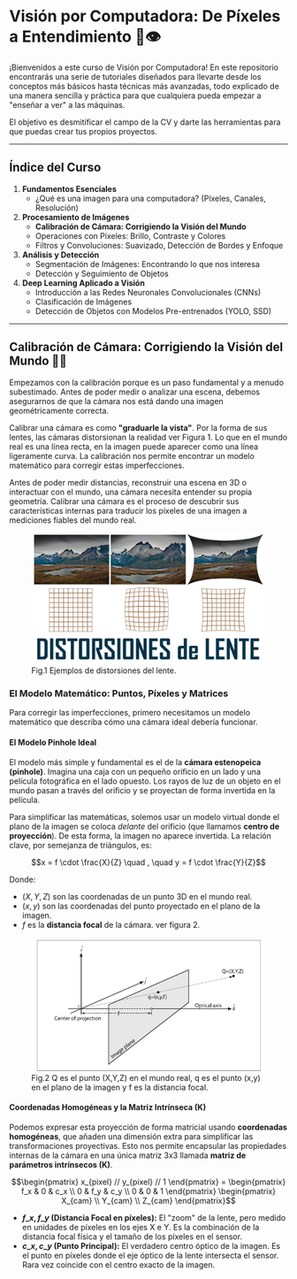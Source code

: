 # Visión por Computadora: De Píxeles a Entendimiento 🤖👁️

¡Bienvenidos a este curso de Visión por Computadora\! En este repositorio encontrarás una serie de tutoriales diseñados para llevarte desde los conceptos más básicos hasta técnicas más avanzadas, todo explicado de una manera sencilla y práctica para que cualquiera pueda empezar a "enseñar a ver" a las máquinas.

El objetivo es desmitificar el campo de la CV y darte las herramientas para que puedas crear tus propios proyectos.

-----

## Índice del Curso

1.  **Fundamentos Esenciales**
      * ¿Qué es una imagen para una computadora? (Píxeles, Canales, Resolución)
2.  **Procesamiento de Imágenes**
      * **Calibración de Cámara: Corrigiendo la Visión del Mundo**
      * Operaciones con Píxeles: Brillo, Contraste y Colores
      * Filtros y Convoluciones: Suavizado, Detección de Bordes y Enfoque
3.  **Análisis y Detección**
      * Segmentación de Imágenes: Encontrando lo que nos interesa
      * Detección y Seguimiento de Objetos
4.  **Deep Learning Aplicado a Visión**
      * Introducción a las Redes Neuronales Convolucionales (CNNs)
      * Clasificación de Imágenes
      * Detección de Objetos con Modelos Pre-entrenados (YOLO, SSD)

-----

## Calibración de Cámara: Corrigiendo la Visión del Mundo 📸📏

Empezamos con la calibración porque es un paso fundamental y a menudo subestimado. Antes de poder medir o analizar una escena, debemos asegurarnos de que la cámara nos está dando una imagen geométricamente correcta.

Calibrar una cámara es como **"graduarle la vista"**. Por la forma de sus lentes, las cámaras distorsionan la realidad ver Figura 1. Lo que en el mundo real es una línea recta, en la imagen puede aparecer como una línea ligeramente curva. La calibración nos permite encontrar un modelo matemático para corregir estas imperfecciones.

Antes de poder medir distancias, reconstruir una escena en 3D o interactuar con el mundo, una cámara necesita entender su propia geometría. Calibrar una cámara es el proceso de descubrir sus características internas para traducir los píxeles de una imagen a mediciones fiables del mundo real.

<figure>
  <img src="Fig2_Calibrate.png" alt="Fig1." />
  <figcaption> Fig.1 Ejemplos de distorsiones del lente. </figcaption>
</figure>

### El Modelo Matemático: Puntos, Píxeles y Matrices

Para corregir las imperfecciones, primero necesitamos un modelo matemático que describa cómo una cámara ideal debería funcionar.

#### El Modelo Pinhole Ideal

El modelo más simple y fundamental es el de la **cámara estenopeica (pinhole)**. Imagina una caja con un pequeño orificio en un lado y una película fotográfica en el lado opuesto. Los rayos de luz de un objeto en el mundo pasan a través del orificio y se proyectan de forma invertida en la película.

Para simplificar las matemáticas, solemos usar un modelo virtual donde el plano de la imagen se coloca *delante* del orificio (que llamamos **centro de proyección**). De esta forma, la imagen no aparece invertida. La relación clave, por semejanza de triángulos, es:

$$x = f \cdot \frac{X}{Z} \quad , \quad y = f \cdot \frac{Y}{Z}$$

Donde:

  * $(X, Y, Z)$ son las coordenadas de un punto 3D en el mundo real.
  * $(x, y)$ son las coordenadas del punto proyectado en el plano de la imagen.
  * $f$ es la **distancia focal** de la cámara. ver figura 2.

<figure>
  <img src="Fig1_Calibrate.png" alt="Fig2." />
  <figcaption> Fig.2 Q es el punto (X,Y,Z) en el mundo real, q es el punto (x,y) en el plano de la imagen y f es la distancia focal.</figcaption>
</figure>

#### Coordenadas Homogéneas y la Matriz Intrínseca (K)

Podemos expresar esta proyección de forma matricial usando **coordenadas homogéneas**, que añaden una dimensión extra para simplificar las transformaciones proyectivas. Esto nos permite encapsular las propiedades internas de la cámara en una única matriz 3x3 llamada **matriz de parámetros intrínsecos (K)**.

$$\begin{pmatrix} x_{pixel} // y_{pixel} // 1 \end{pmatrix} = \begin{pmatrix} f_x & 0 & c_x \\ 0 & f_y & c_y \\ 0 & 0 & 1 \end{pmatrix} \begin{pmatrix} X_{cam} \\ Y_{cam} \\ Z_{cam} \end{pmatrix}$$

  * **$f\_x, f\_y$ (Distancia Focal en píxeles):** El "zoom" de la lente, pero medido en unidades de píxeles en los ejes X e Y. Es la combinación de la distancia focal física y el tamaño de los píxeles en el sensor.
  * **$c\_x, c\_y$ (Punto Principal):** El verdadero centro óptico de la imagen. Es el punto en píxeles donde el eje óptico de la lente intersecta el sensor. Rara vez coincide con el centro exacto de la imagen.








